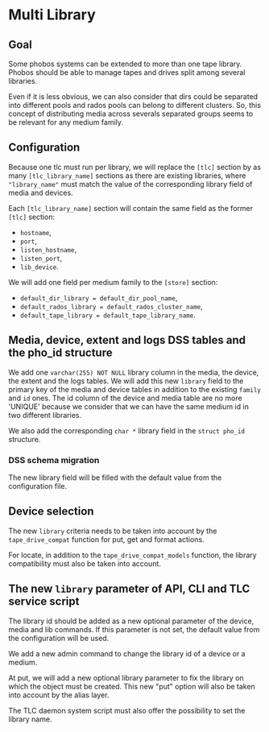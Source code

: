 # Multi Library

## Goal
Some phobos systems can be extended to more than one tape library. Phobos
should be able to manage tapes and drives split among several libraries.

Even if it is less obvious, we can also consider that dirs could be separated
into different pools and rados pools can belong to different clusters. So, this
concept of distributing media across severals separated groups seems to be
relevant for any medium family.

## Configuration
Because one tlc must run per library, we will replace the `[tlc]` section by as
many `[tlc_library_name]` sections as there are existing libraries, where
`"library_name"` must match the value of the corresponding library field of
media and devices.

Each `[tlc_library_name]` section will contain the same field as the
former `[tlc]` section:
- `hostname`,
- `port`,
- `listen_hostname`,
- `listen_port`,
- `lib_device`.

We will add one field per medium family to the `[store]` section:
- `default_dir_library = default_dir_pool_name`,
- `default_rados_library = default_rados_cluster_name`,
- `default_tape_library = default_tape_library_name`.

## Media, device, extent and logs DSS tables and the pho_id structure
We add one `varchar(255) NOT NULL` library column in the media, the device,
the extent and the logs tables. We will add this new `library` field to the
primary key of the media and device tables in addition to the existing
`family` and `id` ones. The id column of the device and media table are no more
'UNIQUE' because we consider that we can have the same medium id in two
different libraries.


We also add the corresponding `char *` library field in the `struct pho_id`
structure.

### DSS schema migration
The new library field will be filled with the default value from the
configuration file.

## Device selection
The new `library` criteria needs to be taken into account by the
`tape_drive_compat` function for put, get and format actions.

For locate, in addition to the `tape_drive_compat_models` function, the library
compatibility must also be taken into account.

## The new `library` parameter of API, CLI and TLC service script

The library id should be added as a new optional parameter of the device, media
and lib commands. If this parameter is not set, the default value from the
configuration will be used.

We add a new admin command to change the library id of a device or a medium.

At put, we will add a new optional library parameter to fix the library on
which the object must be created. This new "put" option will also be taken into
account by the alias layer.

The TLC daemon system script must also offer the possibility to set the library
name.

